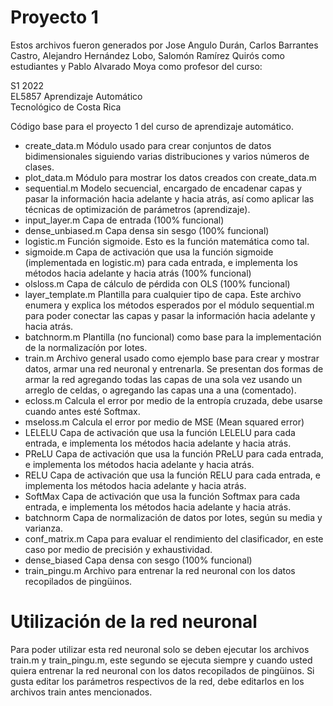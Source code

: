 # Proyecto 1

Estos archivos fueron generados por Jose Angulo Durán, Carlos Barrantes Castro, Alejandro Hernández
Lobo, Salomón Ramírez Quirós como estudiantes y Pablo Alvarado Moya como profesor del curso:

S1 2022<br/>
EL5857 Aprendizaje Automático<br/>
Tecnológico de Costa Rica <br/>

Código base para el proyecto 1 del curso de aprendizaje automático.

- create_data.m 
  Módulo usado para crear conjuntos de datos bidimensionales siguiendo
  varias distribuciones y varios números de clases.
- plot_data.m
  Módulo para mostrar los datos creados con create_data.m
- sequential.m
  Modelo secuencial, encargado de encadenar capas y pasar la
  información hacia adelante y hacia atrás, así como aplicar las
  técnicas de optimización de parámetros (aprendizaje).
- input_layer.m
  Capa de entrada (100% funcional)
- dense_unbiased.m
  Capa densa sin sesgo (100% funcional)
- logistic.m
  Función sigmoide.  Esto es la función matemática como tal.
- sigmoide.m
  Capa de activación que usa la función sigmoide (implementada en
  logistic.m) para cada entrada, e implementa los métodos hacia adelante y 
  hacia atrás (100% funcional)
- olsloss.m
  Capa de cálculo de pérdida con OLS (100% funcional)
- layer_template.m
  Plantilla para cualquier tipo de capa.  Este archivo enumera y explica
  los métodos esperados por el módulo sequential.m para poder conectar las
  capas y pasar la información hacia adelante y hacia atrás.
- batchnorm.m 
  Plantilla (no funcional) como base para la implementación de la
  normalizacíón por lotes.
- train.m
  Archivo general usado como ejemplo base para crear y mostrar datos, armar
  una red neuronal y entrenarla.  Se presentan dos formas de armar la
  red agregando todas las capas de una sola vez usando un arreglo de celdas,
  o agregando las capas una a una (comentado).
- ecloss.m
  Calcula el error por medio de la entropía cruzada, debe usarse cuando antes
  esté Softmax.
- mseloss.m
  Calcula el error por medio de MSE (Mean squared error)
- LELELU
  Capa de activación que usa la función LELELU para cada entrada, e implementa
  los métodos hacia adelante y hacia atrás.
- PReLU
  Capa de activación que usa la función PReLU para cada entrada, e implementa
  los métodos hacia adelante y hacia atrás.
- RELU
  Capa de activación que usa la función RELU para cada entrada, e implementa
  los métodos hacia adelante y hacia atrás.
- SoftMax
  Capa de activación que usa la función Softmax para cada entrada, e implementa
  los métodos hacia adelante y hacia atrás.
- batchnorm
  Capa de normalización de datos por lotes, según su media y varianza.
- conf_matrix.m
  Capa para evaluar el rendimiento del clasificador, en este caso por medio
  de precisión y exhaustividad.
- dense_biased
  Capa densa con sesgo (100% funcional)
- train_pingu.m
  Archivo para entrenar la red neuronal con los datos recopilados de pingüinos.
  
# Utilización de la red neuronal

Para poder utilizar esta red neuronal solo se deben ejecutar los archivos train.m y train_pingu.m,
este segundo se ejecuta siempre y cuando usted quiera entrenar la red neuronal con los datos recopilados
de pingüinos. Si gusta editar los parámetros respectivos de la red, debe editarlos en los archivos train antes
mencionados.
